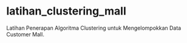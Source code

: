 # latihan_clustering_mall
Latihan Penerapan Algoritma Clustering untuk Mengelompokkan Data Customer Mall.
